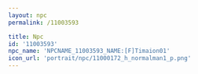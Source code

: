 ```yaml
---
layout: npc
permalink: /11003593

title: Npc
id: '11003593'
npc_name: 'NPCNAME_11003593_NAME:[F]Timaion01'
icon_url: 'portrait/npc/11000172_h_normalman1_p.png'
---
```

